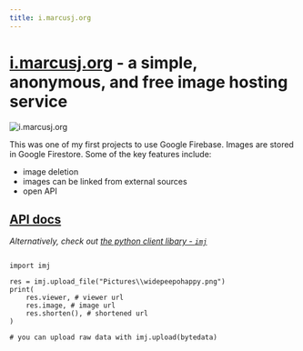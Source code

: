 ```yaml
---
title: i.marcusj.org
---
```

# [i.marcusj.org](https://i.marcusj.org) - a simple, anonymous, and free image hosting service

![i.marcusj.org](static/images/i.marcusj.org/img.png)

This was one of my first projects to use Google Firebase. Images are stored in Google Firestore. Some of the key features include:
* image deletion
* images can be linked from external sources
* open API

## [API docs](https://i.marcusj.org/api/docs)

*Alternatively, check out [the python client libary - `imj`](https://pypi.org/project/imj/)*

<pre><code class='python'>
import imj

res = imj.upload_file("Pictures\\widepeepohappy.png")
print(
    res.viewer, # viewer url
    res.image, # image url
    res.shorten(), # shortened url
)

# you can upload raw data with imj.upload(bytedata)
</code></pre>